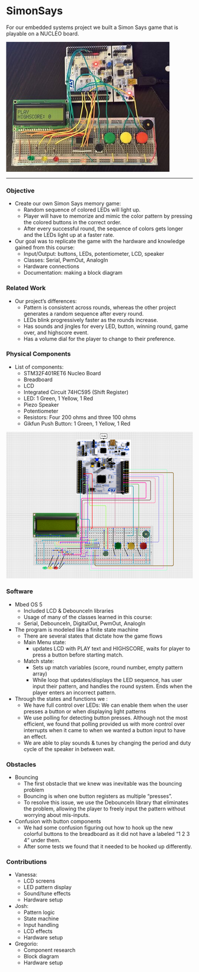 # SimonSays
For our embedded systems project we built a Simon Says game that is playable on a NUCLEO board.

![game_image](https://github.com/JoshCollins820/SimonSays/blob/main/game_thumbnail.jpg)

---

### Objective
* Create our own Simon Says memory game:
  * Random sequence of colored LEDs will light up.
  * Player will have to memorize and mimic the color pattern by pressing the colored buttons in the correct order.
  * After every successful round, the sequence of colors gets longer and the LEDs light up at a faster rate.
* Our goal was to replicate the game with the hardware and knowledge gained from this course:
  * Input/Output: buttons, LEDs, potentiometer, LCD, speaker
  * Classes: Serial, PwmOut, AnalogIn
  * Hardware connections
  * Documentation: making a block diagram
 
### Related Work
* Our project’s differences: 
  * Pattern is consistent across rounds, whereas the other project generates a random sequence after every round.
  * LEDs blink progressively faster as the rounds increase.
  * Has sounds and jingles for every LED, button, winning round, game over, and highscore event.
  * Has a volume dial for the player to change to their preference.

### Physical Components

* List of components:
  * STM32F401RET6 Nucleo Board
  * Breadboard
  * LCD
  * Integrated Circuit 74HC595 (Shift Register)
  * LED: 1 Green, 1 Yellow, 1 Red
  * Piezo Speaker
  * Potentiometer
  * Resistors: Four 200 ohms and three 100 ohms
  * Gikfun Push Button: 1 Green, 1 Yellow, 1 Red

![game_image](https://github.com/JoshCollins820/SimonSays/blob/main/block_diagram.jpg)
 
### Software
* Mbed OS 5
  * Included LCD & DebounceIn libraries
  * Usage of many of the classes learned in this course:
  * Serial, DebounceIn, DigitalOut, PwmOut, AnalogIn
* The program is modeled like a finite state machine
  * There are several states that dictate how the game flows
  * Main Menu state: 
    * updates LCD with PLAY text and HIGHSCORE, waits for player to press a button before starting match.
  * Match state: 
    * Sets up match variables (score, round number, empty pattern array)
    * While loop that updates/displays the LED sequence, has user input their pattern, and handles the round system. Ends when the player enters an incorrect pattern.
* Through the states and functions we :
  * We have full control over LEDs: We can enable them when the user presses a button or when displaying light patterns
  * We use polling for detecting button presses. Although not the most efficient, we found that polling provided us with more control over interrupts when it came to when we wanted a button input to have an effect.
  * We are able to play sounds & tunes by changing the period and duty cycle of the speaker in between wait.
 
### Obstacles
* Bouncing
  * The first obstacle that we knew was inevitable was the bouncing problem
  * Bouncing is when one button registers as multiple “presses”.
  * To resolve this issue, we use the DebounceIn library that eliminates the problem, allowing the player to freely input the pattern without worrying about mis-inputs.
* Confusion with button components
  * We had some confusion figuring out how to hook up the new colorful buttons to the breadboard as it did not have a labeled “1 2 3 4” under them.
  * After some tests we found that it needed to be hooked up differently.

### Contributions
* Vanessa:
  * LCD screens
  * LED pattern display
  * Sound/tune effects
  * Hardware setup
* Josh:
  * Pattern logic
  * State machine
  * Input handling
  * LCD effects
  * Hardware setup
* Gregorio:
  * Component research
  * Block diagram
  * Hardware setup






